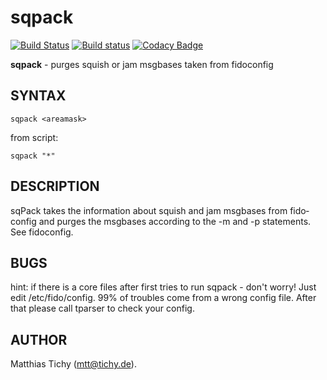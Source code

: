 # sqpack
[![Build Status](https://travis-ci.org/huskyproject/sqpack.svg?branch=master)](https://travis-ci.org/huskyproject/sqpack)
[![Build status](https://ci.appveyor.com/api/projects/status/3fk8040p2w4svsyg/branch/master?svg=true)](https://ci.appveyor.com/project/dukelsky/sqpack/branch/master)
[![Codacy Badge](https://api.codacy.com/project/badge/Grade/8de845eedcaf4444a3d63e12d24fc4c8)](https://www.codacy.com/app/huskyproject/sqpack?utm_source=github.com&amp;utm_medium=referral&amp;utm_content=huskyproject/sqpack&amp;utm_campaign=Badge_Grade)

**sqpack** - purges squish or jam msgbases taken from fidoconfig

## SYNTAX
```
sqpack <areamask>
```
from script: 
```
sqpack "*"
```
## DESCRIPTION
sqPack  takes  the information about squish and jam msgbases from fido‐
config and purges the msgbases according to the -m and  -p  statements.
See fidoconfig.

## BUGS
hint:  if there is a core files after first tries to run sqpack - don't
worry!  Just edit /etc/fido/config. 99% of troubles come from  a  wrong
config file.  After that  please call tparser to check your config.

## AUTHOR
Matthias Tichy (mtt@tichy.de).
